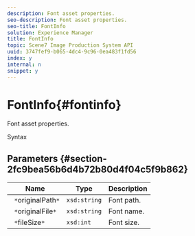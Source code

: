 ```yaml
---
description: Font asset properties.
seo-description: Font asset properties.
seo-title: FontInfo
solution: Experience Manager
title: FontInfo
topic: Scene7 Image Production System API
uuid: 3747fef9-b065-4dc4-9c96-0ea483f1fd56
index: y
internal: n
snippet: y
---
```


# FontInfo{#fontinfo}

Font asset properties.

 Syntax 

## Parameters {#section-2fc9bea56b6d4b72b80d4f04c5f9b862}

|  Name  | Type  | Description  |
|---|---|---|
|  ` *`originalPath`*`  | `xsd:string`  | Font path.  |
|  ` *`originalFile`*`  | `xsd:string`  | Font name.  |
|  ` *`fileSize`*`  | `xsd:int`  | Font size.  |

